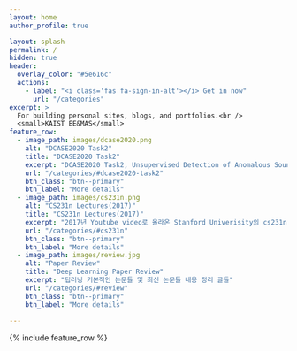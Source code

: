 ```yaml
---
layout: home
author_profile: true

layout: splash
permalink: /
hidden: true
header:
  overlay_color: "#5e616c"
  actions:
    - label: "<i class='fas fa-sign-in-alt'></i> Get in now"
      url: "/categories"
excerpt: >
  For building personal sites, blogs, and portfolios.<br />
  <small>KAIST EE&MAS</small>
feature_row:
  - image_path: images/dcase2020.png
    alt: "DCASE2020 Task2"
    title: "DCASE2020 Task2"
    excerpt: "DCASE2020 Task2, Unsupervised Detection of Anomalous Sounds for Machine Condition Monitoring에 대한 글들"
    url: "/categories/#dcase2020-task2"
    btn_class: "btn--primary"
    btn_label: "More details"
  - image_path: images/cs231n.png
    alt: "CS231n Lectures(2017)"
    title: "CS231n Lectures(2017)"
    excerpt: "2017년 Youtube video로 올라온 Stanford Univerisity의 cs231n, CNN for VR 간단 요약 정리 글들"
    url: "/categories/#cs231n"
    btn_class: "btn--primary"
    btn_label: "More details"
  - image_path: images/review.jpg
    alt: "Paper Review"
    title: "Deep Learning Paper Review"
    excerpt: "딥러닝 기본적인 논문들 및 최신 논문들 내용 정리 글들"
    url: "/categories/#review"
    btn_class: "btn--primary"
    btn_label: "More details"
     
---
```

{% include feature_row %}